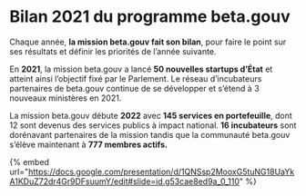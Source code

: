 # Bilan 2021 du programme beta.gouv

Chaque année, **la mission beta.gouv fait son bilan**, pour faire le point sur ses résultats et définir les priorités de l’année suivante.

En **2021**, la mission beta.gouv a lancé **50 nouvelles startups d’État** et atteint ainsi l’objectif fixé par le Parlement. Le réseau d’incubateurs partenaires de beta.gouv continue de se développer et s’étend à 3 nouveaux ministères en 2021.

La mission beta.gouv débute **2022** avec **145 services en portefeuille**, dont 12 sont devenus des services publics à impact national. **16 incubateurs** sont dorénavant partenaires de la mission tandis que la communauté beta.gouv s’élève maintenant à **777 membres actifs.**

{% embed url="https://docs.google.com/presentation/d/1QNSsp2MooxG5tuNG18UaYkA1KDuZ72dr4Gr9DFsuumY/edit#slide=id.g53cae8ed9a_0_110" %}
